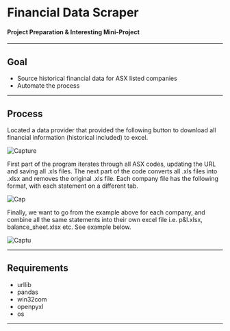 ﻿Financial Data Scraper
===================


#### Project Preparation & Interesting Mini-Project
------------------------------------------------------------------------

Goal
-------------------
 - Source historical financial data for ASX listed companies
 - Automate the process

----------

Process
-------------
Located a data provider that provided the following button to download all financial information (historical included) to excel.

![Capture](https://user-images.githubusercontent.com/43980002/67251491-0fa45380-f4bb-11e9-89e9-2bcb04befbc5.JPG)

First part of the program iterates through all ASX codes, updating the URL and saving all .xls files. The next part of the code converts all .xls files into .xlsx and removes the original .xls file. Each company file has the following format, with each statement on a different tab.

![Cap](https://user-images.githubusercontent.com/43980002/67251759-dcae8f80-f4bb-11e9-8eca-6daf822e086e.JPG)

Finally, we want to go from the example above for each company, and combine all the same statements into their own excel file i.e. p&l.xlsx, balance_sheet.xlsx etc. See example below.

![Captu](https://user-images.githubusercontent.com/43980002/67261376-1bf4d480-f4ec-11e9-887a-2114254015e1.JPG)

----------

Requirements
--------------------
- urllib  
- pandas  
- win32com   
- openpyxl  
- os  
----------
